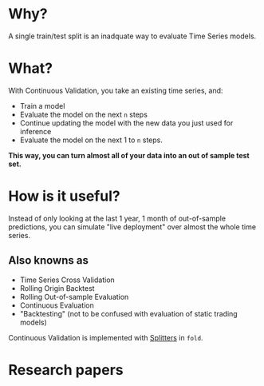 # Why?

A single train/test split is an inadquate way to evaluate Time Series models.

# What?

With Continuous Validation, you take an existing time series, and:
- Train a model
- Evaluate the model on the next `n` steps
- Continue updating the model with the new data you just used for inference
- Evaluate the model on the next 1 to `n` steps.

**This way, you can turn almost all of your data into an out of sample test set.**

# How is it useful?

Instead of only looking at the last 1 year, 1 month of out-of-sample predictions, you can simulate "live deployment" over almost the whole time series.


## Also knowns as

- Time Series Cross Validation
- Rolling Origin Backtest
- Rolling Out-of-sample Evaluation
- Continuous Evaluation
- "Backtesting" (not to be confused with evaluation of static trading models)

Continuous Validation is implemented with [Splitters](splitters.md) in `fold`.


# Research papers